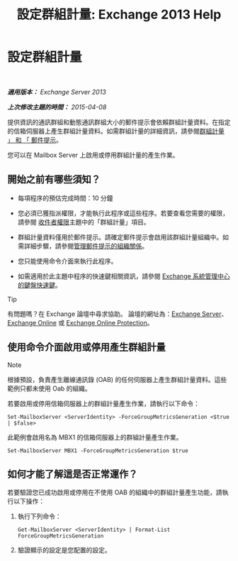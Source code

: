 ﻿---
title: '設定群組計量: Exchange 2013 Help'
TOCTitle: 設定群組計量
ms:assetid: 76ccd6a7-e2ec-42f4-9ab3-e8cc257ac896
ms:mtpsurl: https://technet.microsoft.com/zh-tw/library/JJ649327(v=EXCHG.150)
ms:contentKeyID: 50473521
ms.date: 05/21/2018
mtps_version: v=EXCHG.150
ms.translationtype: MT
---

# 設定群組計量

 

_**適用版本：** Exchange Server 2013_

_**上次修改主題的時間：** 2015-04-08_

提供資訊的通訊群組和動態通訊群組大小的郵件提示會依賴群組計量資料。在指定的信箱伺服器上產生群組計量資料。如需群組計量的詳細資訊，請參閱[群組計量 」 和 「 郵件提示](group-metrics-and-https://docs.microsoft.com/zh-tw/exchange/clients-and-mobile-in-exchange-online/mailtips/mailtips)。

您可以在 Mailbox Server 上啟用或停用群組計量的產生作業。

## 開始之前有哪些須知？

  - 每項程序的預估完成時間：10 分鐘

  - 您必須已獲指派權限，才能執行此程序或這些程序。若要查看您需要的權限，請參閱 [收件者權限](recipients-permissions-exchange-2013-help.md)主題中的「群組計量」項目。

  - 群組計量資料僅用於郵件提示。請確定郵件提示會啟用該群組計量組織中。如需詳細步驟，請參閱[管理郵件提示的組織關係](https://docs.microsoft.com/zh-tw/exchange/clients-and-mobile-in-exchange-online/mailtips/manage-mailtips-for-organization-relationships)。

  - 您只能使用命令介面來執行此程序。

  - 如需適用於此主題中程序的快速鍵相關資訊，請參閱 [Exchange 系統管理中心的鍵盤快速鍵](keyboard-shortcuts-in-the-exchange-admin-center-exchange-online-protection-help.md)。


> [!TIP]  
> 有問題嗎？在 Exchange 論壇中尋求協助。 論壇的網址為：<a href="https://go.microsoft.com/fwlink/p/?linkid=60612">Exchange Server</a>、 <a href="https://go.microsoft.com/fwlink/p/?linkid=267542">Exchange Online</a> 或 <a href="https://go.microsoft.com/fwlink/p/?linkid=285351">Exchange Online Protection</a>。




## 使用命令介面啟用或停用產生群組計量


> [!NOTE]  
> 根據預設，負責產生離線通訊錄 (OAB) 的任何伺服器上產生群組計量資料。這些範例只都未使用 Oab 的組織。




若要啟用或停用信箱伺服器上的群組計量產生作業，請執行以下命令：

    Set-MailboxServer <ServerIdentity> -ForceGroupMetricsGeneration <$true | $false>

此範例會啟用名為 MBX1 的信箱伺服器上的群組計量產生作業。

    Set-MailboxServer MBX1 -ForceGroupMetricsGeneration $true

## 如何才能了解這是否正常運作？

若要驗證您已成功啟用或停用在不使用 OAB 的組織中的群組計量產生功能，請執行以下操作：

1.  執行下列命令：
    
        Get-MailboxServer <ServerIdentity> | Format-List ForceGroupMetricsGeneration

2.  驗證顯示的設定是您配置的設定。

